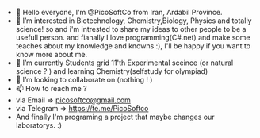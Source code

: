- 👋 Hello everyone, I'm @PicoSoftCo from Iran, Ardabil Province.
- 👀 I’m interested in Biotechnology, Chemistry,Biology, Physics and totally science! so and i'm intrested to share my ideas to other people to be a usefull person.
  and fianally I love programming(C#.net) and make some teaches about my knowledge and knowns :), I'll be happy if you want to know more about me.
- 🌱 I’m currently Students grid 11'th Experimental sceince (or natural science ? ) and learning Chemistry(selfstudy for olympiad)
- 💞️ I’m looking to collaborate on (nothing ! )
- 📫 How to reach me ? 
- via Email => picosoftco@gmail.com
- via Telegram => https://te.me/PicoSoftco
- And finally I'm programing a project that maybe changes our laboratorys. :)

<!---
PicoSoftCo/PicoSoftCo is a ✨ special ✨ repository because its `README.md` (this file) appears on your GitHub profile.
You can click the Preview link to take a look at your changes.
--->
